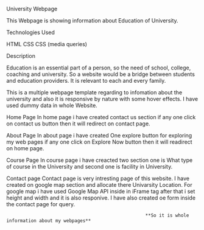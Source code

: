 University Webpage

This Webpage is showing information about Education of University.

Technologies Used 

HTML
CSS
CSS (media queries)
 
Description

Education is an essential part of a person, so the need of school, college, coaching and university. So a website would be a bridge between students and education providers. It is relevant to each and every family.

This is a multiple webpage template regarding to infomation about the university and also it is responsive by nature with some hover effects.
I have used dummy data in whole Website.

Home Page
In home page i have created contact us section if any one click on contact us button then it will redirect on contact page.

About Page
In about page i have created One explore button for exploring my web pages if any one click on Explore Now button then it will readirect on home page.

Course Page
In course page i have creacted two section one is What type of course in the University and second one is facility in University.

Contact page
Contact page is very intresting page of this website. I have created on google map section and allocate there Univarsity Location.
For google map i have used Google Map API inside in iFrame tag after that i set height and width and it is also responive.
I have also created oe form inside the contact page for query.


                                                       **So it is whole information about my webpages**
